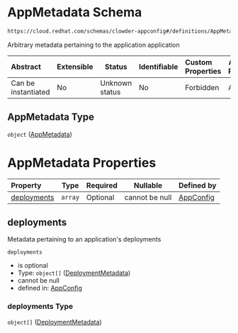 # AppMetadata Schema

```txt
https://cloud.redhat.com/schemas/clowder-appconfig#/definitions/AppMetadata
```

Arbitrary metadata pertaining to the application application


| Abstract            | Extensible | Status         | Identifiable | Custom Properties | Additional Properties | Access Restrictions | Defined In                                                    |
| :------------------ | ---------- | -------------- | ------------ | :---------------- | --------------------- | ------------------- | ------------------------------------------------------------- |
| Can be instantiated | No         | Unknown status | No           | Forbidden         | Allowed               | none                | [schema.json\*](../../out/schema.json "open original schema") |

## AppMetadata Type

`object` ([AppMetadata](schema-definitions-appmetadata.md))

# AppMetadata Properties

| Property                    | Type    | Required | Nullable       | Defined by                                                                                                                                                                      |
| :-------------------------- | ------- | -------- | -------------- | :------------------------------------------------------------------------------------------------------------------------------------------------------------------------------ |
| [deployments](#deployments) | `array` | Optional | cannot be null | [AppConfig](schema-definitions-appmetadata-properties-deployments.md "https&#x3A;//cloud.redhat.com/schemas/clowder-appconfig#/definitions/AppMetadata/properties/deployments") |

## deployments

Metadata pertaining to an application's deployments


`deployments`

-   is optional
-   Type: `object[]` ([DeploymentMetadata](schema-definitions-deploymentmetadata.md))
-   cannot be null
-   defined in: [AppConfig](schema-definitions-appmetadata-properties-deployments.md "https&#x3A;//cloud.redhat.com/schemas/clowder-appconfig#/definitions/AppMetadata/properties/deployments")

### deployments Type

`object[]` ([DeploymentMetadata](schema-definitions-deploymentmetadata.md))

